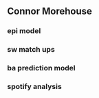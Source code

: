 ## Connor Morehouse 

### epi model


### sw match ups 


### ba prediction model


### spotify analysis 


